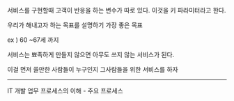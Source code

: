 
서비스를 구현할때 고객이 반응을 하는 변수가 따로 있다. 이것을 키 파라미터라고 한다.

우리가 해내고자 하는 목표를 설명하기 가장 좋은 목표

ex ) 60 ~67세 까지

서비스는 뾰족하게 만들지 않으면 아무도 쓰지 않는 서비스가 된다.

이걸 먼저 쓸만한 사람들이 누구인지 그사람들을 위한 서비스를 하자

---

IT 개발 업무 프로세스의 이해 - 주요 프로세스

